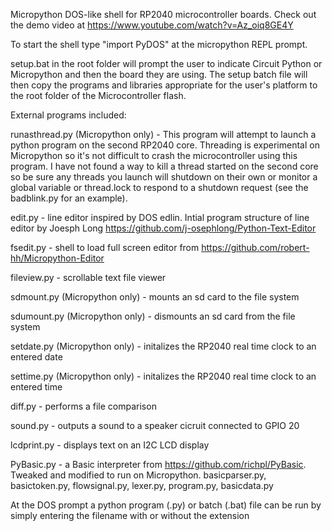 Micropython DOS-like shell for RP2040 microcontroller boards. Check out the demo video at https://www.youtube.com/watch?v=Az_oiq8GE4Y

To start the shell type "import PyDOS" at the micropython REPL prompt.

setup.bat in the root folder will prompt the user to indicate Circuit Python or Micropython and then the board they are using.
The setup batch file will then copy the programs and libraries appropriate for the user's platform to the root folder of the
Microcontroller flash.

External programs included:

runasthread.py (Micropython only) - This program will attempt to launch a python program on the second RP2040 core. Threading is
experimental on Micropython so it's not difficult to crash the microcontroller using this program. I have not found a way to kill
a thread started on the second core so be sure any threads you launch will shutdown on their own or monitor a global variable or
thread.lock to respond to a shutdown request (see the badblink.py for an example).

edit.py - line editor inspired by DOS edlin. Intial program structure of line editor by Joesph Long
    https://github.com/j-osephlong/Python-Text-Editor
    
fsedit.py - shell to load full screen editor from https://github.com/robert-hh/Micropython-Editor

fileview.py - scrollable text file viewer

sdmount.py (Micropython only) - mounts an sd card to the file system

sdumount.py (Micropython only) - dismounts an sd card from the file system

setdate.py (Micropython only) - initalizes the RP2040 real time clock to an entered date

settime.py (Micropython only) - initalizes the RP2040 real time clock to an entered time

diff.py - performs a file comparison

sound.py - outputs a sound to a speaker cicruit connected to GPIO 20

lcdprint.py - displays text on an I2C LCD display

PyBasic.py - a Basic interpreter from https://github.com/richpl/PyBasic. Tweaked and modified to run on Micropython.
	basicparser.py, basictoken.py, flowsignal.py, lexer.py, program.py, basicdata.py

At the DOS prompt a python program (.py) or batch (.bat) file can be run by simply entering the filename with or without
the extension

